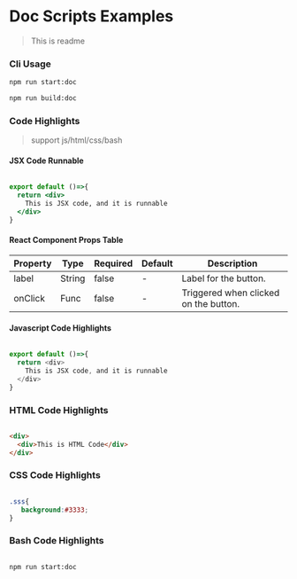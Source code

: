 # Doc Scripts Examples

> This is readme

### Cli Usage

```bash
npm run start:doc

npm run build:doc
```

### Code Highlights

> support js/html/css/bash

#### JSX Code Runnable

```jsx

export default ()=>{
  return <div>
    This is JSX code, and it is runnable
  </div>
}

```
#### React Component Props Table

<!-- BLOCK_START : COMPONENT_PROPS : ./src/Button.js -->
<table class=" PropsTable"><thead><tr><th class="PropsTable--property">Property</th><th class="PropsTable--type">Type</th><th class="PropsTable--required">Required</th><th class="PropsTable--default">Default</th><th width="40%" class="PropsTable--description">Description</th></tr></thead><tbody><tr><td>label</td><td>String</td><td>false</td><td><em>-</em></td><td>Label for the button.</td></tr><tr><td>onClick</td><td>Func</td><td>false</td><td><em>-</em></td><td>Triggered when clicked on the button.</td></tr></tbody></table>
<!-- BLOCK_END -->

#### Javascript Code Highlights

```javascript

export default ()=>{
  return <div>
    This is JSX code, and it is runnable
  </div>
}

```

### HTML Code Highlights

```html

<div>
  <div>This is HTML Code</div>
</div>

```

### CSS Code Highlights

```css

.sss{
   background:#3333;
}

```

### Bash Code Highlights

```bash

npm run start:doc

```